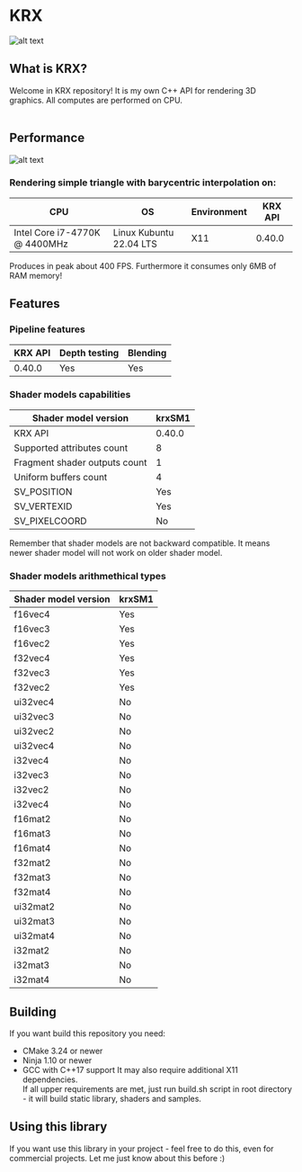 # KRX

![alt text](https://cijei03.github.io/resources/krx_logo.png)

## What is KRX?

Welcome in KRX repository! It is my own C++ API for rendering 3D graphics. All computes are performed on CPU.<br><br>

## Performance
![alt text](https://cijei03.github.io/resources/hello_triangle.png)

### Rendering simple triangle with barycentric interpolation on:<br>
| CPU | OS | Environment | KRX API |
| ---- | --- | --- | -- |
| Intel Core i7-4770K @ 4400MHz | Linux Kubuntu 22.04 LTS | X11 | 0.40.0 |

Produces in peak about 400 FPS. Furthermore it consumes only 6MB of RAM memory!


## Features
### Pipeline features
| KRX API | Depth testing | Blending |
| --- | --- | --- |
| 0.40.0 | Yes | Yes |

### Shader models capabilities

| Shader model version | krxSM1 |
| -------------------------- | --- |
| KRX API | 0.40.0 |
| Supported attributes count | 8 |
| Fragment shader outputs count | 1 |
| Uniform buffers count | 4 |
| SV_POSITION | Yes |
| SV_VERTEXID | Yes |
| SV_PIXELCOORD | No |

Remember that shader models are not backward compatible. It means newer shader model will not work on older shader model.

### Shader models arithmethical types
  | Shader model version | krxSM1 |
| -------------------------- | --- |
| f16vec4 | Yes |
| f16vec3 | Yes |
| f16vec2 | Yes |
| f32vec4 | Yes |
| f32vec3 | Yes |
| f32vec2 | Yes |
| ui32vec4 | No |
| ui32vec3 | No |
| ui32vec2 | No |
| ui32vec4 | No |
| i32vec4 | No |
| i32vec3 | No |
| i32vec2 | No |
| i32vec4 | No |
| f16mat2 | No |
| f16mat3 | No |
| f16mat4 | No |
| f32mat2 | No |
| f32mat3 | No |
| f32mat4 | No |
| ui32mat2 | No |
| ui32mat3 | No |
| ui32mat4 | No |
| i32mat2 | No |
| i32mat3 | No |
| i32mat4 | No |

## Building
If you want build this repository you need:
- CMake 3.24 or newer
- Ninja 1.10 or newer
- GCC with C++17 support
It may also require additional X11 dependencies.<br>If all upper requirements are met, just run build.sh script in root directory - it will build static library, shaders and samples.<br>

## Using this library
If you want use this library in your project - feel free to do this, even for commercial projects. Let me just know about this before :)
